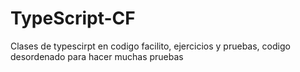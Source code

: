 # TypeScript-CF
Clases de typescirpt en codigo facilito, ejercicios y pruebas, codigo desordenado para hacer muchas pruebas
